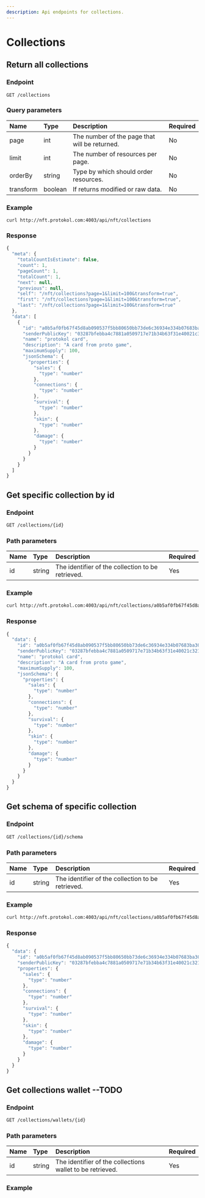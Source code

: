 ```yaml
---
description: Api endpoints for collections.
---
```


# Collections

## Return all collections

### Endpoint

```text
GET /collections
```

### **Query parameters**

| **Name** | Type | Description | Required |
| :--- | :--- | :--- | :--- |
| page | int | The number of the page that will be returned. | No |
| limit | int  | The number of resources per page. | No |
| orderBy | string | Type by which should order resources. | No |
| transform | boolean | If returns modified or raw data. | No |

### Example

```text
curl http://nft.protokol.com:4003/api/nft/collections
```

### Response

```javascript
{
  "meta": {
    "totalCountIsEstimate": false,
    "count": 1,
    "pageCount": 1,
    "totalCount": 1,
    "next": null,
    "previous": null,
    "self": "/nft/collections?page=1&limit=100&transform=true",
    "first": "/nft/collections?page=1&limit=100&transform=true",
    "last": "/nft/collections?page=1&limit=100&transform=true"
  },
  "data": [
    {
      "id": "a0b5af0fb67f45d8ab090537f5bb80650bb73de6c36934e334b07683ba305db6",
      "senderPublicKey": "03287bfebba4c7881a0509717e71b34b63f31e40021c321f89ae04f84be6d6ac37",
      "name": "protokol card",
      "description": "A card from proto game",
      "maximumSupply": 100,
      "jsonSchema": {
        "properties": {
          "sales": {
            "type": "number"
          },
          "connections": {
            "type": "number"
          },
          "survival": {
            "type": "number"
          },
          "skin": {
            "type": "number"
          },
          "damage": {
            "type": "number"
          }
        }
      }
    }
  ]
}
```

## Get specific collection by id

### Endpoint

```bash
GET /collections/{id}
```

### Path parameters

| Name | Type | Description | Required |
| :--- | :--- | :--- | :--- |
| id | string | The identifier of the collection to be retrieved. | Yes |

### Example

```bash
curl http://nft.protokol.com:4003/api/nft/collections/a0b5af0fb67f45d8ab090537f5bb80650bb73de6c36934e334b07683ba305db6
```

### Response

```javascript
{
  "data": {
    "id": "a0b5af0fb67f45d8ab090537f5bb80650bb73de6c36934e334b07683ba305db6",
    "senderPublicKey": "03287bfebba4c7881a0509717e71b34b63f31e40021c321f89ae04f84be6d6ac37",
    "name": "protokol card",
    "description": "A card from proto game",
    "maximumSupply": 100,
    "jsonSchema": {
      "properties": {
        "sales": {
          "type": "number"
        },
        "connections": {
          "type": "number"
        },
        "survival": {
          "type": "number"
        },
        "skin": {
          "type": "number"
        },
        "damage": {
          "type": "number"
        }
      }
    }
  }
}
```

## Get schema of specific collection

### Endpoint

```bash
GET /collections/{id}/schema
```

### Path parameters

| Name | Type | Description | Required |
| :--- | :--- | :--- | :--- |
| id | string | The identifier of the collection to be retrieved. | Yes |

### Example

```bash
curl http://nft.protokol.com:4003/api/nft/collections/a0b5af0fb67f45d8ab090537f5bb80650bb73de6c36934e334b07683ba305db6/schema
```

### Response

```javascript
{
  "data": {
    "id": "a0b5af0fb67f45d8ab090537f5bb80650bb73de6c36934e334b07683ba305db6",
    "senderPublicKey": "03287bfebba4c7881a0509717e71b34b63f31e40021c321f89ae04f84be6d6ac37",
    "properties": {
      "sales": {
        "type": "number"
      },
      "connections": {
        "type": "number"
      },
      "survival": {
        "type": "number"
      },
      "skin": {
        "type": "number"
      },
      "damage": {
        "type": "number"
      }
    }
  }
}
```

## Get collections wallet --TODO 

### Endpoint

```bash
GET /collections/wallets/{id}
```

### Path parameters

| Name | Type | Description | Required |
| :--- | :--- | :--- | :--- |
| id | string | The identifier of the collections wallet to be retrieved. | Yes |

### Example

```bash

```

